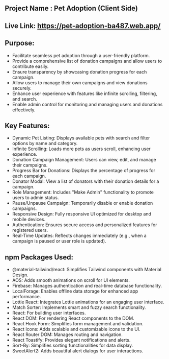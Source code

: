 ## Project Name :  Pet Adoption  (Client Side)

## Live Link:  https://pet-adoption-ba487.web.app/

## Purpose:
- Facilitate seamless pet adoption through a user-friendly platform.
- Provide a comprehensive list of donation campaigns and allow users to contribute easily.
- Ensure transparency by showcasing donation progress for each campaign.
- Allow users to manage their own campaigns and view donations securely.
- Enhance user experience with features like infinite scrolling, filtering, and search.
- Enable admin control for monitoring and managing users and donations effectively.

## Key Features:
- Dynamic Pet Listing: Displays available pets with search and filter options by name and category.
- Infinite Scrolling: Loads more pets as users scroll, enhancing user experience.
- Donation Campaign Management: Users can view, edit, and manage their campaigns.
- Progress Bar for Donations: Displays the percentage of progress for each campaign.
- Donator Modal: View a list of donators with their donation details for a campaign.
- Role Management: Includes "Make Admin" functionality to promote users to admin status.
- Pause/Unpause Campaign: Temporarily disable or enable donation campaigns.
- Responsive Design: Fully responsive UI optimized for desktop and mobile devices.
- Authentication: Ensures secure access and personalized features for registered users.
- Real-Time Updates: Reflects changes immediately (e.g., when a campaign is paused or user role is updated).

## npm Packages Used:
- @material-tailwind/react: Simplifies Tailwind components with Material Design.
- AOS: Adds smooth animations on scroll for UI elements.
- Firebase: Manages authentication and real-time database functionality.
- LocalForage: Enables offline data storage for enhanced app performance.
- Lottie React: Integrates Lottie animations for an engaging user interface.
- Match Sorter: Implements smart and fuzzy search functionality.
- React: For building user interfaces.
- React DOM: For rendering React components to the DOM.
- React Hook Form: Simplifies form management and validation.
- React Icons: Adds scalable and customizable icons to the UI.
- React Router DOM: Manages routing and navigation.
- React Toastify: Provides elegant notifications and alerts.
- Sort-By: Simplifies sorting functionalities for data display.
- SweetAlert2: Adds beautiful alert dialogs for user interactions.
 




